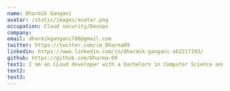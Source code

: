 ```yaml
---
name: Dharmik Gangani
avatar: /static/images/avatar.png
occupation: Cloud security/Devops
company: 
email: dharmikgangani786@gmail.com
twitter: https://twitter.com/im_Dharma09
linkedin: https://www.linkedin.com/in/dharmik-gangani-ab2217193/
github: https://github.com/Dharma-09
text1: I am an CLoud developer with a bachelors in Computer Science and pursuing master's degree in Master of engineering in networking. I am passionate about Cloud Security and Devops. I am also fascinated with Mathematics and wish to make a career out of it someday.
text2:
text3:
---
```

